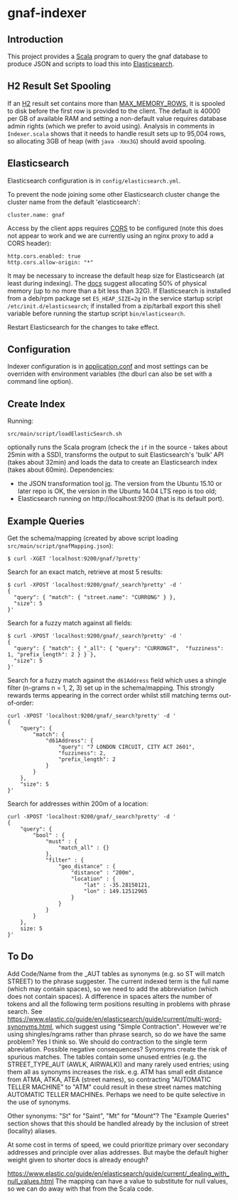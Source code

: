 # gnaf-indexer

## Introduction
This project provides a [Scala](http://scala-lang.org/) program to query the gnaf database to produce JSON and scripts to load this into [Elasticsearch](https://www.elastic.co/).

## H2 Result Set Spooling
If an [H2](http://www.h2database.com/) result set contains more than
[MAX_MEMORY_ROWS](http://www.h2database.com/html/grammar.html?highlight=max_memory_rows&search=MAX_MEMORY_ROWS#set_max_memory_rows),
it is spooled to disk before the first row is provided to the client.
The default is 40000 per GB of available RAM and setting a non-default value requires database admin rights (which we prefer to avoid using).
Analysis in comments in `Indexer.scala` shows that it needs to handle result sets up to 95,004 rows, so allocating 3GB of heap (with `java -Xmx3G`) should avoid spooling.

## Elasticsearch
Elasticsearch configuration is in `config/elasticsearch.yml`.

To prevent the node joining some other Elasticsearch cluster change the cluster name from the default 'elasticsearch':

    cluster.name: gnaf
    
Access by the client apps requires [CORS](https://en.wikipedia.org/wiki/Cross-origin_resource_sharing) to be configured (note this does not appear to work and we are currently using an nginx proxy to add a CORS header):

    http.cors.enabled: true
    http.cors.allow-origin: "*"
        
It may be necessary to increase the default heap size for Elasticsearch (at least during indexing). The [docs](https://www.elastic.co/guide/en/elasticsearch/guide/current/heap-sizing.html) suggest allocating 50% of physical memory (up to no more than a bit less than 32G). If Elasticsearch is installed from a deb/rpm package set `ES_HEAP_SIZE=2g` in the service startup script `/etc/init.d/elasticsearch`; if installed from a zip/tarball export this shell variable before running the startup script `bin/elasticsearch`.

Restart Elasticsearch for the changes to take effect.

## Configuration

Indexer configuration is in [application.conf](src/main/resources/application.conf) and most settings can be overriden with environment variables (the dburl can also be set with a command line option).

## Create Index

Running:

    src/main/script/loadElasticSearch.sh

optionally runs the Scala program (check the `if` in the source - takes about 25min with a SSD),
transforms the output to suit Elasticsearch's 'bulk' API (takes about 32min) and loads the data to create an Elasticsearch index (takes about 60min).
Dependencies:

- the JSON transformation tool [jq](https://stedolan.github.io/jq/).
  The version from the Ubuntu 15.10 or later repo is OK, the version in the Ubuntu 14.04 LTS repo is too old;
- Elasticsearch running on http://localhost:9200 (that is its default port).

## Example Queries

Get the schema/mapping (created by above script loading `src/main/script/gnafMapping.json`):

	$ curl -XGET 'localhost:9200/gnaf/?pretty'
	
Search for an exact match, retrieve at most 5 results:

    $ curl -XPOST 'localhost:9200/gnaf/_search?pretty' -d '
    {
      "query": { "match": { "street.name": "CURRONG" } },
      "size": 5
    }' 

Search for a fuzzy match against all fields:
        
    $ curl -XPOST 'localhost:9200/gnaf/_search?pretty' -d '
    {
      "query": { "match": { "_all": { "query": "CURRONGT",  "fuzziness": 1, "prefix_length": 2 } } },
      "size": 5
    }' 


Search for a fuzzy match against the `d61Address` field which uses a shingle filter (n-grams n = 1, 2, 3) set up in the schema/mapping. This strongly rewards terms appearing in the correct order whilst still matching terms out-of-order:

    curl -XPOST 'localhost:9200/gnaf/_search?pretty' -d '
    {
        "query": {
            "match": {
                "d61Address": {
                    "query": "7 LONDON CIRCUIT, CITY ACT 2601",
                    "fuzziness": 2,
                    "prefix_length": 2
                }
            }
        },
        "size": 5
    }'

Search for addresses within 200m of a location:

    curl -XPOST 'localhost:9200/gnaf/_search?pretty' -d '
    {
        "query": {
            "bool" : {
                "must" : {
                    "match_all" : {}
                },
                "filter" : {
                    "geo_distance" : {
                        "distance" : "200m",
                        "location" : {
                            "lat" : -35.28150121,
                            "lon" : 149.12512965
                        }
                    }
                }
            }
        },
        size: 5
    }'

## To Do

Add Code/Name from the _AUT tables as synonyms (e.g. so ST will match STREET) to the phrase suggester.
The current indexed term is the full name (which may contain spaces), so we need to add the abbreviation (which does not contain spaces).
A difference in spaces alters the number of tokens and all the following term positions resulting in problems with phrase search.
See https://www.elastic.co/guide/en/elasticsearch/guide/current/multi-word-synonyms.html, which suggest using "Simple Contraction".
However we're using shingles/ngrams rather than phrase search, so do we have the same problem? Yes I think so.
We should do contraction to the single term abreviation.
Possible negative consequences? Synonyms create the risk of spurious matches. The tables contain some unused entries (e.g. the STREET_TYPE_AUT (AWLK, AIRWALK)) and many rarely used entries; using them all as synonyms increases the risk. e.g. ATM has small edit distance from ATMA, ATKA, ATEA (street names), so contracting "AUTOMATIC TELLER MACHINE" to "ATM" could result in these street names matching AUTOMATIC TELLER MACHINEs.
Perhaps we need to be quite selective in the use of synonyms.

Other synonyms: "St" for "Saint", "Mt" for "Mount"?
The "Example Queries" section shows that this should be handled already by the inclusion of street (locality) aliases.

At some cost in terms of speed, we could prioritize primary over secondary addresses and principle over alias addresses. But maybe the default higher weight given to shorter docs is already enough?

https://www.elastic.co/guide/en/elasticsearch/guide/current/_dealing_with_null_values.html
The mapping can have a value to substitute for null values, so we can do away with that from the Scala code.
